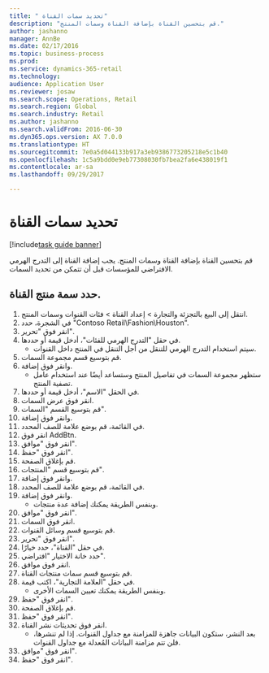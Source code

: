```yaml
--- 
title: " تحديد سمات القناة"
description: "قم بتحسين القناة بإضافة القناة وسمات المنتج."
author: jashanno
manager: AnnBe
ms.date: 02/17/2016
ms.topic: business-process
ms.prod: 
ms.service: dynamics-365-retail
ms.technology: 
audience: Application User
ms.reviewer: josaw
ms.search.scope: Operations, Retail
ms.search.region: Global
ms.search.industry: Retail
ms.author: jashanno
ms.search.validFrom: 2016-06-30
ms.dyn365.ops.version: AX 7.0.0
ms.translationtype: HT
ms.sourcegitcommit: 7e0a5d044133b917a3eb9386773205218e5c1b40
ms.openlocfilehash: 1c5a9bdd0e9eb77308030fb7bea2fa6e438019f1
ms.contentlocale: ar-sa
ms.lasthandoff: 09/29/2017

---
```

# <a name="define-channel-attributes"></a> تحديد سمات القناة

[!include[task guide banner](../includes/task-guide-banner.md)]

قم بتحسين القناة بإضافة القناة وسمات المنتج. يجب إضافة القناة إلى التدرج الهرمي الافتراضي للمؤسسات قبل أن تتمكن من تحديد السمات.


## <a name="define-channel-product-attribute"></a>حدد سمة منتج القناة.
1. انتقل إلى البيع بالتجزئة والتجارة > إعداد القناة > فئات القنوات وسمات المنتج.
2. في الشجرة، حدد "Contoso Retail\Fashion\Houston".
3. انقر فوق "تحرير".
4. في حقل "‏‫التدرج الهرمي للفئات‬"، أدخل قيمة أو حددها.
    * سيتم استخدام التدرج الهرمي للتنقل من أجل التنقل في المنتج داخل القنوات.  
5. قم بتوسيع قسم مجموعة السمات.
6. وانقر فوق إضافة.
    * ستظهر مجموعة السمات في تفاصيل المنتج وستساعد أيضًا عند استخدام عامل تصفية المنتج.  
7. في الحقل "الاسم"، أدخل قيمة أو حددها.
8. انقر فوق عرض السمات.
9. قم بتوسيع القسم "السمات".
10. وانقر فوق إضافة.
11. في القائمة، قم بوضع علامة للصف المحدد.
12. انقر فوق AddBtn.
13. انقر فوق "موافق".
14. انقر فوق "حفظ".
15. قم بإغلاق الصفحة.
16. قم بتوسيع قسم "المنتجات".
17. وانقر فوق إضافة.
18. في القائمة، قم بوضع علامة للصف المحدد.
19. وانقر فوق إضافة.
    * وبنفس الطريقة يمكنك إضافة عدة منتجات.  
20. انقر فوق "موافق".
21. انقر فوق السمات.
22. قم بتوسيع قسم وسائل القنوات.
23. انقر فوق "تحرير".
24. في حقل "القناة"، حدد خيارًا.
25. حدد خانة الاختيار "افتراضي".
26. انقر فوق موافق.
27. قم بتوسيع قسم ‏‫سمات منتجات القناة‬.
28. في حقل "‏‫العلامة التجارية‬"، اكتب قيمة.
    * وبنفس الطريقة يمكنك تعيين السمات الأخرى.  
29. انقر فوق "حفظ".
30. قم بإغلاق الصفحة.
31. انقر فوق "حفظ".
32. انقر فوق تحديثات نشر القناة.
    * بعد النشر، ستكون البيانات جاهزة للمزامنة مع جداول القنوات. إذا لم تنشرها، فلن تتم مزامنة البيانات المُعدلة مع جداول القنوات.  
33. انقر فوق "موافق".
34. انقر فوق "حفظ".


